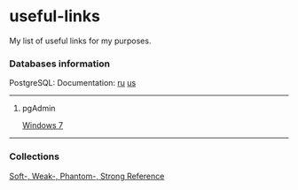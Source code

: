 # useful-links
My list of useful links for my purposes.


### Databases information
PostgreSQL:
Documentation:
   [ru](https://postgrespro.ru/docs/postgresql)
   [us]()
***

1. pgAdmin


   [Windows 7](https://www.postgresql.org/ftp/pgadmin/pgadmin4/v4.30/windows/)
   
***

### Collections
[Soft-, Weak-, Phantom-, Strong Reference](https://habr.com/ru/post/169883/)
